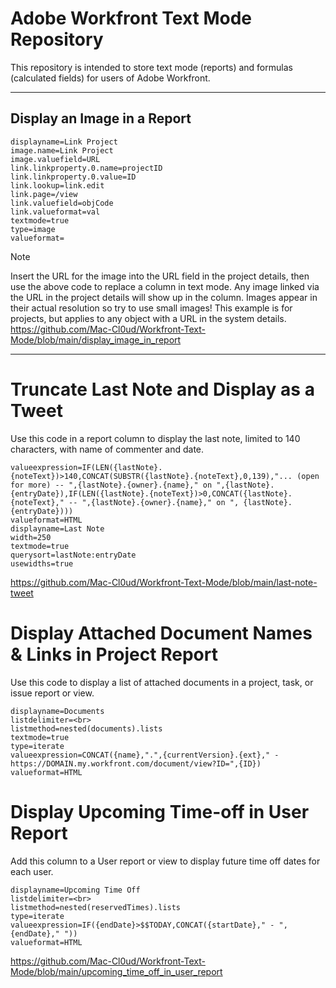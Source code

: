 # Adobe Workfront Text Mode Repository
This repository is intended to store text mode (reports) and formulas (calculated fields) for users of Adobe Workfront.
<hr>

## Display an Image in a Report

```
displayname=Link Project
image.name=Link Project
image.valuefield=URL
link.linkproperty.0.name=projectID
link.linkproperty.0.value=ID
link.lookup=link.edit
link.page=/view
link.valuefield=objCode
link.valueformat=val
textmode=true
type=image
valueformat=
```
> [!NOTE]
> Insert the URL for the image into the URL field in the project details, then use the above code
to replace a column in text mode. Any image linked via the URL in the project details will show up in the column. Images appear in their actual resolution so try to use small images!
This example is for projects, but applies to any object with a URL in the system details.
https://github.com/Mac-Cl0ud/Workfront-Text-Mode/blob/main/display_image_in_report
<hr>

# Truncate Last Note and Display as a Tweet
Use this code in a report column to display the last note, limited to 140 characters, with name of commenter and date.

```
valueexpression=IF(LEN({lastNote}.{noteText})>140,CONCAT(SUBSTR({lastNote}.{noteText},0,139),"... (open for more) -- ",{lastNote}.{owner}.{name}," on ",{lastNote}.{entryDate}),IF(LEN({lastNote}.{noteText})>0,CONCAT({lastNote}.{noteText}," -- ",{lastNote}.{owner}.{name}," on ", {lastNote}.{entryDate}))) 
valueformat=HTML 
displayname=Last Note 
width=250 
textmode=true
querysort=lastNote:entryDate 
usewidths=true
```
https://github.com/Mac-Cl0ud/Workfront-Text-Mode/blob/main/last-note-tweet

# Display Attached Document Names & Links in Project Report
Use this code to display a list of attached documents in a project, task, or issue report or view.

```
displayname=Documents
listdelimiter=<br>
listmethod=nested(documents).lists
textmode=true
type=iterate
valueexpression=CONCAT({name},".",{currentVersion}.{ext}," - https://DOMAIN.my.workfront.com/document/view?ID=",{ID})
valueformat=HTML
```

# Display Upcoming Time-off in User Report
Add this column to a User report or view to display future time off dates for each user.

```
displayname=Upcoming Time Off
listdelimiter=<br>
listmethod=nested(reservedTimes).lists
type=iterate
valueexpression=IF({endDate}>$$TODAY,CONCAT({startDate}," - ",{endDate}," "))
valueformat=HTML
```
https://github.com/Mac-Cl0ud/Workfront-Text-Mode/blob/main/upcoming_time_off_in_user_report
